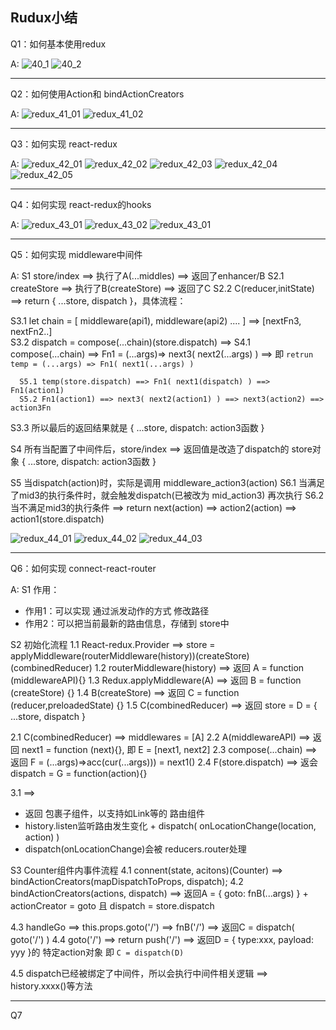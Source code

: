 ## Rudux小结

Q1：如何基本使用redux

A:
![40_1](https://s4.ax1x.com/2022/02/10/HtzQeO.png)
![40_2](https://s4.ax1x.com/2022/02/10/HtzU6P.png)

-----------------------------
Q2：如何使用Action和 bindActionCreators

A:
![redux_41_01](https://s4.ax1x.com/2022/02/14/HcE1zQ.png)
![redux_41_02](https://s4.ax1x.com/2022/02/14/HcEbwt.png)

-----------------------------
Q3：如何实现 react-redux

A:
![redux_42_01](https://s4.ax1x.com/2022/02/14/HcVxN6.jpg)
![redux_42_02](https://s4.ax1x.com/2022/02/14/HcZu8S.jpg)
![redux_42_03](https://s4.ax1x.com/2022/02/14/HcZY5V.jpg)
![redux_42_04](https://s4.ax1x.com/2022/02/14/HcZDbR.jpg)
![redux_42_05](https://s4.ax1x.com/2022/02/14/HcZWxe.jpg)

-----------------------------
Q4：如何实现 react-redux的hooks

A:
![redux_43_01](https://s4.ax1x.com/2022/02/14/HcemZR.png)
![redux_43_02](https://s4.ax1x.com/2022/02/14/HceMi6.png)
![redux_43_01](https://s4.ax1x.com/2022/02/14/HceNdI.png)

-----------------------------
Q5：如何实现 middleware中间件

A:
S1    store/index ==> 执行了A(...middles) ==> 返回了enhancer/B
S2.1  createStore ==> 执行了B(createStore) ==> 返回了C
S2.2 C(reducer,initState) ==>  return { ...store, dispatch }，具体流程：

  S3.1 let chain = [ middleware(api1), middleware(api2) .... ] ==>  [nextFn3, nextFn2..]  
  S3.2 dispatch = compose(...chain)(store.dispatch) ==> 
    S4.1 compose(...chain) ==> Fn1 =  (...args)=> next3( next2(...args) ) ==> 
    即 `retrun temp = (...args) => Fn1( next1(...args) )`
    
      S5.1 temp(store.dispatch) ==> Fn1( next1(dispatch) ) ==> Fn1(action1)
      S5.2 Fn1(action1) ==> next3( next2(action1) ) ==> next3(action2) ==> action3Fn

  S3.3 所以最后的返回结果就是 { ...store, dispatch: action3函数 }

S4 所有当配置了中间件后，store/index ==> 返回值是改造了dispatch的 store对象 { ...store, dispatch: action3函数 }

S5 当dispatch(action)时，实际是调用 middleware_action3(action)
  S6.1 当满足了mid3的执行条件时，就会触发dispatch(已被改为 mid_action3) 再次执行
  S6.2 当不满足mid3的执行条件 ==> return next(action) ==> action2(action) ==> action1(store.dispatch)

![redux_44_01](https://s4.ax1x.com/2022/02/15/H2N60I.png)
![redux_44_02](https://s4.ax1x.com/2022/02/15/H2N7Bn.png)
![redux_44_03](https://s4.ax1x.com/2022/02/15/H2Nxc4.jpg)

-----------------------------
Q6：如何实现 connect-react-router

A:
S1 作用：
  - 作用1：可以实现 通过派发动作的方式 修改路径
  - 作用2：可以把当前最新的路由信息，存储到 store中

S2 初始化流程
1.1  React-redux.Provider ==> store = applyMiddleware(routerMiddleware(history))(createStore)(combinedReducer)
  1.2 routerMiddleware(history) ==> 返回 A = function (middlewareAPI){}
  1.3 Redux.applyMiddleware(A) ==> 返回 B = function (createStore) {}
  1.4 B(createStore) ==> 返回 C = function (reducer,preloadedState) {}
  1.5 C(combinedReducer) ==> 返回 store = D =  { ...store, dispatch }

2.1 C(combinedReducer) ==> middlewares = [A]
  2.2 A(middlewareAPI) ==> 返回 next1 =  function (next){}, 即 E = [next1, next2]
  2.3 compose(...chain) ==> 返回 F = (...args)=>acc(cur(...args))) = next1()
  2.4 F(store.dispatch) ==> 返会 dispatch = G =  function(action){}


3.1 <ConnectedRouter history /> ==> 
  - 返回 <Router history={history}>包裹子组件，以支持如Link等的 路由组件
  - history.listen监听路由发生变化 + dispatch( onLocationChange(location, action) )
  - dispatch(onLocationChange)会被 reducers.router处理


S3 Counter组件内事件流程
4.1 connent(state, acitons)(Counter) ==>  bindActionCreators(mapDispatchToProps, dispatch);
  4.2 bindActionCreators(actions, dispatch) ==> 返回A = { goto: fnB(...args) } +           actionCreator = goto 且  dispatch = store.dispatch

4.3 handleGo ==> this.props.goto('/') ==> fnB('/') ==> 返回C = dispatch( goto('/') )
  4.4 goto('/') ==> return push('/') ==> 返回D = { type:xxx, payload: yyy }的 特定action对象
即 `C = dispatch(D)`

4.5 dispatch已经被绑定了中间件，所以会执行中间件相关逻辑 ==> history.xxxx()等方法
 
 -----------------------------
Q7 

